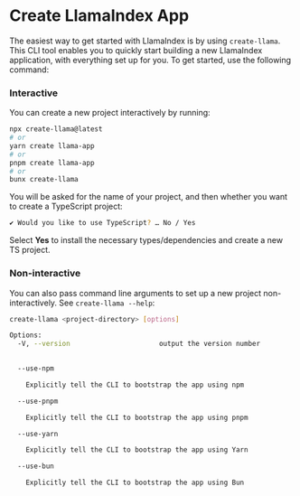 # Create LlamaIndex App

The easiest way to get started with LlamaIndex is by using `create-llama`. This CLI tool enables you to quickly start building a new LlamaIndex application, with everything set up for you. 
To get started, use the following command:

### Interactive

You can create a new project interactively by running:

```bash
npx create-llama@latest
# or
yarn create llama-app
# or
pnpm create llama-app
# or
bunx create-llama
```

You will be asked for the name of your project, and then whether you want to
create a TypeScript project:

```bash
✔ Would you like to use TypeScript? … No / Yes
```

Select **Yes** to install the necessary types/dependencies and create a new TS project.

### Non-interactive

You can also pass command line arguments to set up a new project
non-interactively. See `create-llama --help`:

```bash
create-llama <project-directory> [options]

Options:
  -V, --version                      output the version number
 

  --use-npm

    Explicitly tell the CLI to bootstrap the app using npm

  --use-pnpm

    Explicitly tell the CLI to bootstrap the app using pnpm

  --use-yarn

    Explicitly tell the CLI to bootstrap the app using Yarn

  --use-bun

    Explicitly tell the CLI to bootstrap the app using Bun

```

